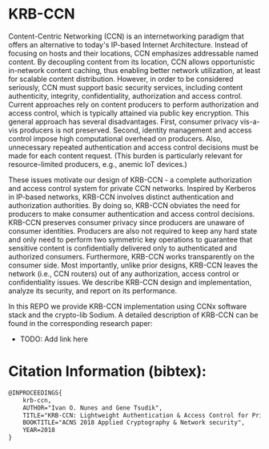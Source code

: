 # KRB-CCN

Content-Centric Networking (CCN) is an internetworking paradigm that offers an alternative to today's IP-based Internet Architecture. Instead of focusing on hosts and their locations, CCN emphasizes addressable named content. By decoupling content from its location, CCN allows opportunistic in-network content caching, thus enabling better network utilization, at least for scalable content distribution. However, in order to be considered seriously, CCN must support basic security services, including content authenticity, integrity, confidentiality, authorization and access control. Current approaches rely on content producers to perform authorization and access control, which is typically attained via public key encryption. This general approach has several disadvantages. First, consumer privacy vis-a-vis producers is not preserved. Second, identity management and access control impose high computational overhead on producers. Also, unnecessary repeated authentication and access control decisions must be made for each content request. (This burden is particularly relevant for resource-limited producers, e.g., anemic IoT devices.)

These issues motivate our design of KRB-CCN - a complete authorization and access control system for private CCN networks. Inspired by Kerberos in IP-based networks, KRB-CCN involves distinct authentication and authorization authorities. By doing so, KRB-CCN obviates the need for producers to make consumer authentication and access control decisions. KRB-CCN preserves consumer privacy since producers are unaware of consumer identities. Producers are also not required to keep any hard state and only need to perform two symmetric key operations to guarantee that sensitive content is confidentially delivered only to authenticated and authorized consumers. Furthermore, KRB-CCN works transparently on the consumer side. Most importantly, unlike prior designs, KRB-CCN leaves the network (i.e., CCN routers) out of any authorization, access control or confidentiality issues. We describe KRB-CCN design and implementation, analyze its security, and report on its performance.

In this REPO we provide KRB-CCN implementation using CCNx software stack and the crypto-lib Sodium.
A detailed description of KRB-CCN can be found in the corresponding research paper:

- TODO: Add link here

# Citation Information (bibtex): 
```latex
@INPROCEEDINGS{
    krb-ccn,
    AUTHOR="Ivan O. Nunes and Gene Tsudik",
    TITLE="KRB-CCN: Lightweight Authentication & Access Control for Private Content-Centric Networks",
    BOOKTITLE="ACNS 2018 Applied Cryptography & Network security",
    YEAR=2018
}
```